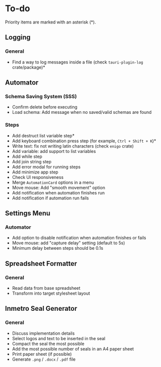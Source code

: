 # To-do

Priority items are marked with an asterisk (\*).

## Logging

### General

- Find a way to log messages inside a file (check `tauri-plugin-log` crate/package)\*

## Automator

### Schema Saving System (SSS)

- Confirm delete before executing
- Load schema: Add message when no saved/valid schemas are found

### Steps

- Add destruct list variable step\*
- Add keyboard combination press step (for example, `Ctrl + Shift + K`)\*
- Write text: fix not writing latin characters (check `enigo` crate)
- Add variable: add support to list variables
- Add while step
- Add join string step
- Add error modal for running steps
- Add minimize app step
- Check UI responsiveness
- Merge `AutomationCard` options in a menu
- Move mouse: Add "smooth movement" option
- Add notification when automation finishes run
- Add notification if automation run fails

## Settings Menu

### Automator

- Add option to disable notification when automation finishes or fails
- Move mouse: add "capture delay" setting (default to 5s)
- Minimum delay between steps should be 0.1s

## Spreadsheet Formatter

### General

- Read data from base spreadsheet
- Transform into target stylesheet layout

## Inmetro Seal Generator

### General

- Discuss implementation details
- Select logos and text to be inserted in the seal
- Compact the seal the most possible
- Add the most possible number of seals in an A4 paper sheet
- Print paper sheet (if possible)
- Generate `.png` / `.docx` / `.pdf` file
